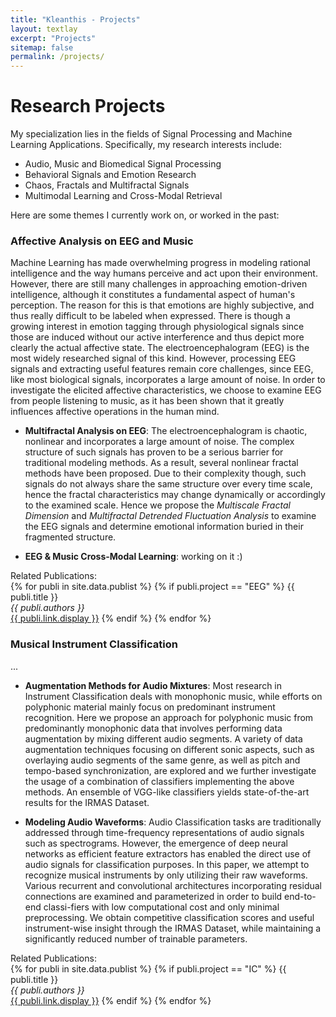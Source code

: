 ```yaml
---
title: "Kleanthis - Projects"
layout: textlay
excerpt: "Projects"
sitemap: false
permalink: /projects/
---
```


# Research Projects

My specialization lies in the fields of Signal Processing and Machine Learning Applications. Specifically, my research interests include:

* Audio, Music and Biomedical Signal Processing
* Behavioral Signals and Emotion Research
* Chaos, Fractals and Multifractal Signals
* Multimodal Learning and Cross-Modal Retrieval

Here are some themes I currently work on, or worked in the past:

### Affective Analysis on EEG and Music

Machine Learning has made overwhelming progress in modeling rational intelligence and the way humans perceive and act upon their environment. However, there are still many challenges in approaching emotion-driven intelligence, although it constitutes a fundamental aspect of human's perception. The reason for this is that emotions are highly subjective, and thus really difficult to be labeled when expressed. There is though a growing interest in emotion tagging through physiological signals since those are induced without our active interference and thus depict more clearly the actual affective state. The electroencephalogram (EEG) is the most widely researched signal of this kind. However, processing EEG signals and extracting useful features remain core challenges, since EEG, like most biological signals, incorporates a large amount of noise. In order to investigate the elicited affective characteristics, we choose to examine EEG from people listening to music, as it has been shown that it greatly influences affective operations in the human mind.

* **Multifractal Analysis on EEG**: The electroencephalogram is chaotic, nonlinear and incorporates a large amount of noise. The complex structure of such signals  has proven to be a serious barrier for traditional modeling methods. As a result, several nonlinear fractal methods have been proposed. Due to their complexity though, such signals do not always share the same structure over every time scale, hence the fractal characteristics may change dynamically or accordingly to the examined scale. Hence we propose the *Multiscale Fractal Dimension* and *Multifractal Detrended Fluctuation Analysis* to examine the EEG signals and determine emotional information buried in their fragmented structure.  

* **EEG & Music Cross-Modal Learning**: working on it :)  

Related Publications:  
{% for publi in site.data.publist %}
{% if publi.project == "EEG" %}
  {{ publi.title }} <br />
  <em>{{ publi.authors }} </em><br /><a href="{{ publi.link.url }}">{{ publi.link.display }}</a>
{% endif %}
{% endfor %}

### Musical Instrument Classification

...
* **Augmentation Methods for Audio Mixtures**: Most research in Instrument Classification deals with monophonic music, while efforts on polyphonic material mainly focus on predominant instrument recognition. Here we propose an approach for polyphonic music from predominantly monophonic data that involves performing data augmentation by mixing different audio segments. A variety of data augmentation techniques focusing on different sonic aspects, such as overlaying audio segments of the same genre, as well as pitch and tempo-based synchronization, are explored and we further investigate the usage of a combination of classifiers implementing the above methods. An ensemble of VGG-like classifiers yields state-of-the-art results for the IRMAS Dataset.

* **Modeling Audio Waveforms**: Audio Classification tasks are traditionally addressed through time-frequency representations of audio signals such as spectrograms. However, the emergence of deep neural networks as efficient feature extractors has enabled the direct use of audio signals for classification purposes. In this paper, we attempt to recognize musical instruments by only utilizing their raw waveforms. Various recurrent and convolutional architectures incorporating residual connections are examined and parameterized in order to build end-to-end classi-fiers with low computational cost and only minimal preprocessing. We obtain competitive classification scores and useful instrument-wise insight through the IRMAS Dataset, while maintaining a significantly reduced number of trainable parameters.

Related Publications:  
{% for publi in site.data.publist %}
{% if publi.project == "IC" %}
  {{ publi.title }} <br />
  <em>{{ publi.authors }} </em><br /><a href="{{ publi.link.url }}">{{ publi.link.display }}</a>
{% endif %}
{% endfor %}
